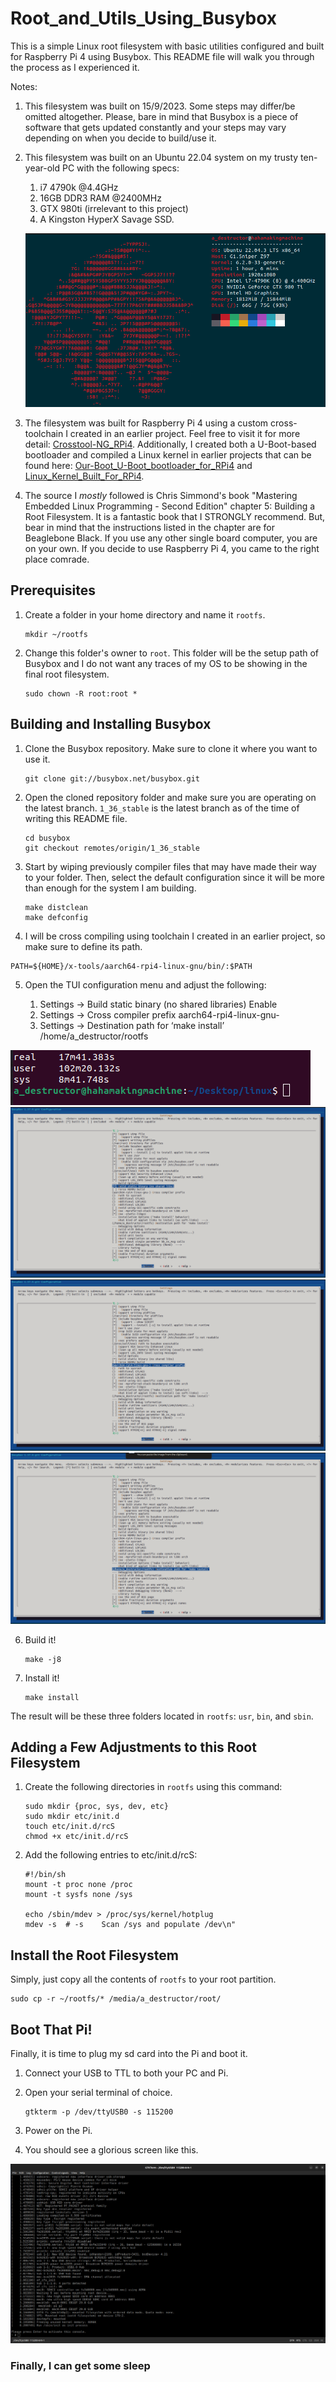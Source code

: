 # Root_and_Utils_Using_Busybox

This is a simple Linux root filesystem with basic utilities configured and built for Raspberry Pi 4 using Busybox. This README file will walk you through the process as I experienced it.

Notes:
  1. This filesystem was built on 15/9/2023. Some steps may differ/be omitted altogether. Please, bare in mind that Busybox is a piece of software that gets updated constantly and your steps may vary depending on when you decide to build/use it.
  2. This filesystem was built on an Ubuntu 22.04 system on my trusty ten-year-old PC with the following specs:
       1. i7 4790k @4.4GHz
       1. 16GB DDR3 RAM @2400MHz
       1. GTX 980ti (irrelevant to this project) 
       1. A Kingston HyperX Savage SSD.
       
       ![](README_Photos/drip.png)
        
  3. The filesystem was built for Raspberry Pi 4 using a custom cross-toolchain I created in an earlier project. Feel free to visit it for more detail: [Crosstool-NG_RPi4](https://github.com/AhmedAlyEl-Ghannam/Crosstool-NG_RPi4). Additionally, I created both a U-Boot-based bootloader and compiled a Linux kernel in earlier projects that can be found here: [Our-Boot_U-Boot_bootloader_for_RPi4](https://github.com/AhmedAlyEl-Ghannam/Our-Boot_U-Boot_bootloader_for_RPi4) and [Linux_Kernel_Built_For_RPi4](https://github.com/AhmedAlyEl-Ghannam/Linux_Kernel_Built_For_RPi4).
  4. The source I *mostly* followed is Chris Simmond's book "Mastering Embedded Linux Programming - Second Edition" chapter 5: Building a
Root Filesystem. It is a fantastic book that I STRONGLY recommend. But, bear in mind that the instructions listed in the chapter are for Beaglebone Black. If you use any other single board computer, you are on your own. If you decide to use Raspberry Pi 4, you came to the right place comrade.


## Prerequisites

1. Create a folder in your home directory and name it `rootfs`.

   ```
   mkdir ~/rootfs
   ```


2. Change this folder's owner to `root`. This folder will be the setup path of Busybox and I do not want any traces of my OS to be showing in the final root filesystem.

   ```
   sudo chown -R root:root *
   ```



## Building and Installing Busybox

1. Clone the Busybox repository. Make sure to clone it where you want to use it.

   ```
   git clone git://busybox.net/busybox.git
   ```


2. Open the cloned repository folder and make sure you are operating on the latest branch. `1_36_stable` is the latest branch as of the time of writing this README file.

   ```
   cd busybox
   git checkout remotes/origin/1_36_stable
   ```


3. Start by wiping previously compiler files that may have made their way to your folder. Then, select the default configuration since it will be more than enough for the system I am building.

   ```
   make distclean
   make defconfig
   ```


4. I will be cross compiling using toolchain I created in an earlier project, so make sure to define its path.

  ```
  PATH=${HOME}/x-tools/aarch64-rpi4-linux-gnu/bin/:$PATH
  ```


5. Open the TUI configuration menu and adjust the following:
    
     1. Settings -> Build static binary 	(no shared libraries) 	Enable
     1. Settings -> Cross compiler prefix 	aarch64-rpi4-linux-gnu-
     1. Settings -> Destination path for ‘make install’ /home/a_destructor/rootfs

  ![](README_Photos/1.png)
  ![](README_Photos/2.png)
  ![](README_Photos/3.png)
  ![](README_Photos/4.png)
    

6. Build it!

   ```
   make -j8
   ```


7. Install it!

   ```
   make install
   ```


The result will be these three folders located in `rootfs`: `usr`, `bin`, and `sbin`.


## Adding a Few Adjustments to this Root Filesystem

1. Create the following directories in `rootfs` using this command:

   ```
   sudo mkdir {proc, sys, dev, etc}
   sudo mkdir etc/init.d
   touch etc/init.d/rcS
   chmod +x etc/init.d/rcS
   ```


2. Add the following entries to etc/init.d/rcS:
   ```
   #!/bin/sh
   mount -t proc none /proc
   mount -t sysfs none /sys

   echo /sbin/mdev > /proc/sys/kernel/hotplug
   mdev -s  # -s	Scan /sys and populate /dev\n"
   ```


## Install the Root Filesystem

Simply, just copy all the contents of `rootfs` to your root partition.

  ```
  sudo cp -r ~/rootfs/* /media/a_destructor/root/
  ```


## Boot That Pi!

Finally, it is time to plug my sd card into the Pi and boot it.

1. Connect your USB to TTL to both your PC and Pi.


2. Open your serial terminal of choice.

   ```
   gtkterm -p /dev/ttyUSB0 -s 115200
   ```


3. Power on the Pi.


4. You should see a glorious screen like this.

  ![](README_Photos/ITSALIVE.png)   



### Finally, I can get some sleep








